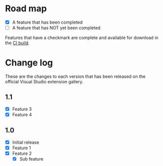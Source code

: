 # Road map

- [x] A feature that has been completed
- [ ] A feature that has NOT yet been completed

Features that have a checkmark are complete and available for
download in the
[CI build](http://vsixgallery.com/extension/DemoSnippets.e2d68c23-8599-40e8-b402-a57060bf3d29/).

# Change log

These are the changes to each version that has been released
on the official Visual Studio extension gallery.

## 1.1

- [x] Feature 3
- [x] Feature 4

## 1.0

- [x] Initial release
- [x] Feature 1
- [x] Feature 2
  - [x] Sub feature
